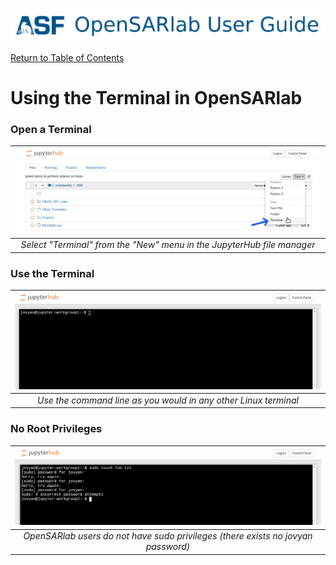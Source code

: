 [![OpenSARlab Header](../assets/OSL_user_guide_header.png)](../OpenSARlab_user_guide.md)

[Return to Table of Contents](../OpenSARlab_user_guide.md)

# Using the Terminal in OpenSARlab

### Open a Terminal
| ![Opening a terminal with the "New" menu in the JupyterHub GUI file manager.](../assets/open_terminal.png) | 
|:-------------:|
| *Select "Terminal" from the "New" menu in the JupyterHub file manager* |
 
### Use the Terminal
| ![An open terminal window.](../assets/terminal.png) | 
|:-------------:|
| *Use the command line as you would in any other Linux terminal* |
 
### No Root Privileges
| ![An open terminal window with unsuccessful attempt to use sudo.](../assets/no_sudo.png) | 
|:-------------:|
| *OpenSARlab users do not have sudo privileges (there exists no jovyan password)* |